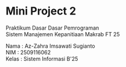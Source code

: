 # Mini Project 2  

Praktikum Dasar Dasar Pemrograman  
Sistem Manajemen Kepanitiaan Makrab FT 25  

Nama : Az-Zahra Imsawati Sugianto  
NIM : 2509116062  
Kelas : Sistem Informasi B'25  
